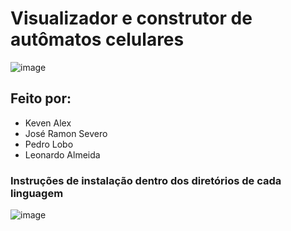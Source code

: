 # Visualizador e construtor de autômatos celulares
![image](https://github.com/user-attachments/assets/c86352d2-3c38-48d6-b851-336a2c4f5868)

## Feito por:
- Keven Alex
- José Ramon Severo
- Pedro Lobo
- Leonardo Almeida

### Instruções de instalação dentro dos diretórios de cada linguagem

![image](https://github.com/user-attachments/assets/a9b24ea2-0b3a-4991-b8e6-5fb3f4815f02)
